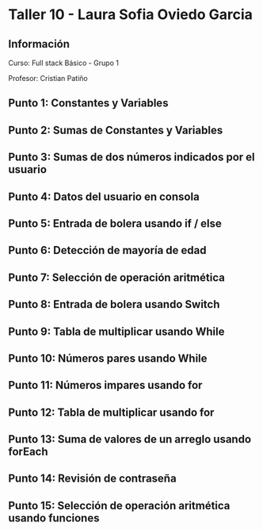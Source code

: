 <h1>Taller 10 - Laura Sofia Oviedo Garcia</h1>

<h2>Información</h2>
<p>Curso: Full stack Básico - Grupo 1</p>
<p>Profesor: Cristian Patiño</p>

<h2>Punto 1: Constantes y Variables</h2>
<h2>Punto 2: Sumas de Constantes y Variables</h2>
<h2>Punto 3: Sumas de dos números indicados por el usuario</h2>
<h2>Punto 4: Datos del usuario en consola</h2>
<h2>Punto 5: Entrada de bolera usando if / else</h2>
<h2>Punto 6: Detección de mayoría de edad</h2>
<h2>Punto 7: Selección de operación aritmética</h2>
<h2>Punto 8: Entrada de bolera usando Switch</h2>
<h2>Punto 9: Tabla de multiplicar usando While</h2>
<h2>Punto 10: Números pares usando While</h2>
<h2>Punto 11: Números impares usando for</h2>
<h2>Punto 12: Tabla de multiplicar usando for</h2>
<h2>Punto 13: Suma de valores de un arreglo usando forEach</h2>
<h2>Punto 14: Revisión de contraseña</h2>
<h2>Punto 15: Selección de operación aritmética usando funciones</h2>